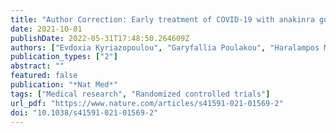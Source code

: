 ```yaml
---
title: "Author Correction: Early treatment of COVID-19 with anakinra guided by soluble urokinase plasminogen receptor plasma levels: a double-blind, randomized controlled phase 3 trial"
date: 2021-10-01
publishDate: 2022-05-31T17:48:50.264609Z
authors: ["Evdoxia Kyriazopoulou", "Garyfallia Poulakou", "Haralampos Milionis", "Simeon Metallidis", "Georgios Adamis", "Konstantinos Tsiakos", "Archontoula Fragkou", "Aggeliki Rapti", "Christina Damoulari", "Massimo Fantoni", "Ioannis Kalomenidis", "Georgios Chrysos", "Andrea Angheben", "Ilias Kainis", "Zoi Alexiou", "Francesco Castelli", "Francesco Saverio Serino", "Maria Tsilika", "Petros Bakakos", "Emanuele Nicastri", "Vassiliki Tzavara", "Evangelos Kostis", "Lorenzo Dagna", "Panagiotis Koufargyris", "Katerina Dimakou", "Spyridon Savvanis", "Glykeria Tzatzagou", "Maria Chini", "Giulio Cavalli", "Matteo Bassetti", "Konstantina Katrini", "Vasileios Kotsis", "George Tsoukalas", "Carlo Selmi", "Ioannis Bliziotis", "Michael Samarkos", "Michael Doumas", "Sofia Ktena", "Aikaterini Masgala", "Ilias Papanikolaou", "Maria Kosmidou", "Dimitra-Melia Myrodia", "Aikaterini Argyraki", "Chiara Simona Cardellino", "Katerina Koliakou", "Eleni-Ioanna Katsigianni", "Vassiliki Rapti", "Efthymia Giannitsioti", "Antonella Cingolani", "Styliani Micha", "Karolina Akinosoglou", "Orestis Liatsis-Douvitsas", "Styliani Symbardi", "Nikolaos Gatselis", "Maria Mouktaroudi", "Giuseppe Ippolito", "Eleni Florou", "Antigone Kotsaki", "Mihai G. Netea", "Jesper Eugen-Olsen", "Miltiades Kyprianou", "Periklis Panagopoulos", "George N. Dalekos", "Evangelos J. Giamarellos-Bourboulis"]
publication_types: ["2"]
abstract: ""
featured: false
publication: "*Nat Med*"
tags: ["Medical research", "Randomized controlled trials"]
url_pdf: "https://www.nature.com/articles/s41591-021-01569-2"
doi: "10.1038/s41591-021-01569-2"
---
```


